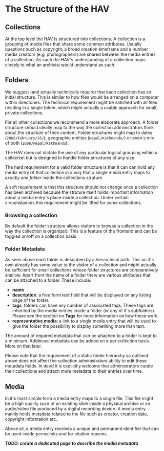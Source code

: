 # The Structure of the HAV

## Collections

At the top level the HAV is structured into collections. A collection is a grouping of 
media files that share some common attributes. Usually questions such as copyright, a broad 
creation timeframe and a number media creators (e.g. photographers) are shared between the media entries
of a collection.
As such the HAV's understanding of a collection maps closely to what an archivist 
would understand as such.

## Folders

We suggest (and actually technically require) that each collection has an initial structure. 
This is similar to how files would be arranged on a computer within directories.
The technical requirement might be satisfied with all files residing in a single folder, which
might actually a usable approach for small, private collections.

For all other collections we recommend a more elaborate approach. A folder structure should ideally map 
to the way the collection administrators think about the structure of their content. 
Folder structures might map to dates (`2006/February/26/`), geographic entities (`Nepal/Kathmandu/`) 
or even a mix of both (`2006/Nepal/Kathmandu`). 

The HAV does not dictate the use of any particular logical grouping within a collection but is designed to handle 
folder structures of any size. 

The hard requirement for a valid folder structure is that it can can hold any 
media entry of that collection in a way that a single media entry maps to *exactly one folder* inside the collections struture.

A soft requirement is that this structure should not change once a collection has been archived because the struture itself holds 
important information about a media entry's place inside a collection. 
Under certain circumstances this requirement might be lifted for some collections.

### Browsing a collection

By default the folder structure allows visitors to browse a collection in the way the collection is organized.
This is a feature of the frontend and can be toggled on/off on a collection basis.

### Folder Metadata

As seen above each folder is described by a hierarchical path. 
This on it's own already has some value to the visitor of a collection and
might actually be sufficient for small collections whose folder structures are
comparatively shallow.
Apart from the name of a folder there are various attributes that can be attached to a folder.
These include:

- **name** 
- **description**: a free form text field that will be displayed on any listing page of the folder. 
- **tags**: folders can have any number of associated tags. These tags are inherited by the media entries inside 
  a folder (or any of it's subfolders). 
  Please see the section on **Tags** for more information on how these work.
- **representative media**: a link to a single media entry that will be used to give the folder the possibility to 
display something more than text.  

The amount of required metadata that can be attached to a folder is kept to a minimum. Additional metadata can be 
added on a per collection basis. More on that later.

Please note that the requirement of a static folder hierarchy as outlined above does not affect the collection administrators 
ability to edit these metadata fields. In deed it is explicitly welcome that administrators curate their collections and 
attach more metadata to their entries over time.
    
## Media

In it's most simple form a media entry maps to a single file. This file might be a high
quality scan of an existing slide inside a physical archive or an audio/video file produced 
by a digital recording device.
A media entry mainly holds metadata related to the file such as creator, creation date, 
copyright information etc.

Above all, a media entry receives a unique and permanent identifier that can be used inside 
permalinks and for citation reasons.

***TODO: create a dedicated page to describe the media metadata***
